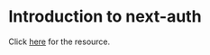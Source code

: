 <h1>Introduction to next-auth</h1>

<p>
  Click <a href="https://www.youtube.com/watch?v=bLlDwkOyI5c">here</a> for the
  resource.
</p>

